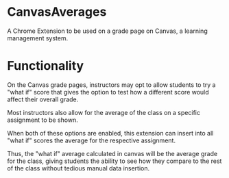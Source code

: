 # CanvasAverages
A Chrome Extension to be used on a grade page on Canvas, a learning management system. 

# Functionality
On the Canvas grade pages, instructors may opt to allow students to try a "what if" score that gives the option to test how a different score would affect their overall grade. 

Most instructors also allow for the average of the class on a specific assignment to be shown. 

When both of these options are enabled, this extension can insert into all "what if" scores the average for the respective assignment. 

Thus, the "what if" average calculated in canvas will be the average grade for the class, giving students the ability to see how they compare to the rest of the class without tedious manual data insertion. 

